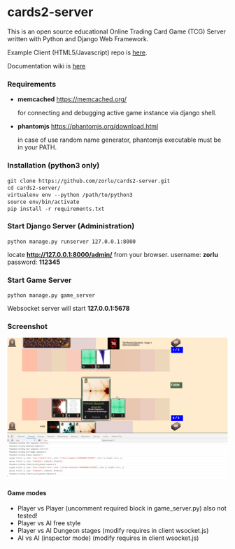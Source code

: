 # cards2-server
This is an open source educational Online Trading Card Game (TCG) Server written with Python and Django Web Framework.

Example Client (HTML5/Javascript) repo is [here](https://github.com/zorlu/cards2-client).

Documentation wiki is [here](https://github.com/zorlu/cards2-server/wiki)

### Requirements
* **memcached** https://memcached.org/
  
  for connecting and debugging active game instance via django shell.
  
* **phantomjs** https://phantomjs.org/download.html
  
  in case of use random name generator, phantomjs executable must be in your PATH.

### Installation (python3 only)

    git clone https://github.com/zorlu/cards2-server.git
    cd cards2-server/
    virtualenv env --python /path/to/python3
    source env/bin/activate
    pip install -r requirements.txt
    

### Start Django Server (Administration)

    python manage.py runserver 127.0.0.1:8000
    
locate **http://127.0.0.1:8000/admin/** from your browser.
username: **zorlu**  password: **112345**

### Start Game Server

    python manage.py game_server

Websocket server will start **127.0.0.1:5678**

### Screenshot
![Cards 2 running screenshot](https://github.com/zorlu/cards2-client/raw/master/client/img/screenshot.jpg)

#### Game modes

* Player vs Player (uncomment required block in game_server.py) also not tested!
* Player vs AI free style 
* Player vs AI Dungeon stages (modify requires in client wsocket.js)
* AI vs AI (inspector mode) (modify requires in client wsocket.js)

